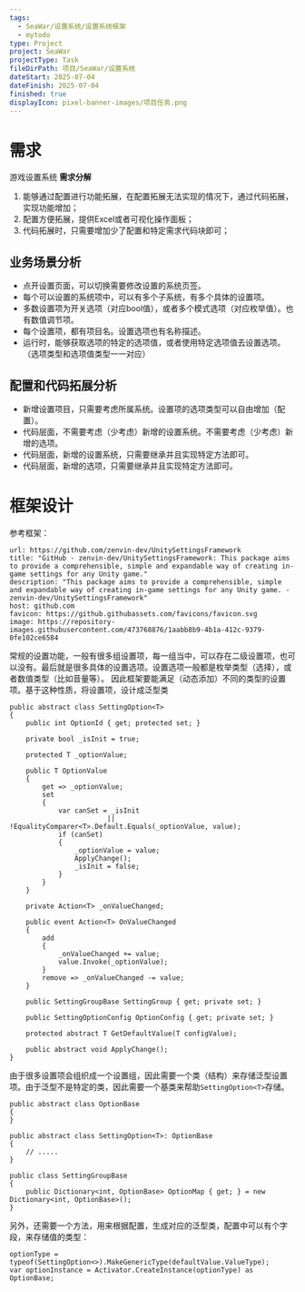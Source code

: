 ```yaml
---
tags:
  - SeaWar/设置系统/设置系统框架
  - mytodo
type: Project
project: SeaWar
projectType: Task
fileDirPath: 项目/SeaWar/设置系统
dateStart: 2025-07-04
dateFinish: 2025-07-04
finished: true
displayIcon: pixel-banner-images/项目任务.png
---
```

# 需求
游戏设置系统
**需求分解**
1. 能够通过配置进行功能拓展，在配置拓展无法实现的情况下，通过代码拓展，实现功能增加；
2. 配置方便拓展，提供Excel或者可视化操作面板；
3. 代码拓展时，只需要增加少了配置和特定需求代码块即可；
## 业务场景分析
- 点开设置页面，可以切换需要修改设置的系统页签。
- 每个可以设置的系统项中，可以有多个子系统，有多个具体的设置项。
- 多数设置项为开关选项（对应bool值），或者多个模式选项（对应枚举值）。也有数值调节项。
- 每个设置项，都有项目名。设置选项也有名称描述。
- 运行时，能够获取选项的特定的选项值，或者使用特定选项值去设置选项。（选项类型和选项值类型一一对应）
## 配置和代码拓展分析
- 新增设置项目，只需要考虑所属系统。设置项的选项类型可以自由增加（配置）。
- 代码层面，不需要考虑（少考虑）新增的设置系统。不需要考虑（少考虑）新增的选项。
- 代码层面，新增的设置系统，只需要继承并且实现特定方法即可。
- 代码层面，新增的选项，只需要继承并且实现特定方法即可。
# 框架设计
参考框架：

```cardlink
url: https://github.com/zenvin-dev/UnitySettingsFramework
title: "GitHub - zenvin-dev/UnitySettingsFramework: This package aims to provide a comprehensible, simple and expandable way of creating in-game settings for any Unity game."
description: "This package aims to provide a comprehensible, simple and expandable way of creating in-game settings for any Unity game. - zenvin-dev/UnitySettingsFramework"
host: github.com
favicon: https://github.githubassets.com/favicons/favicon.svg
image: https://repository-images.githubusercontent.com/473768876/1aabb8b9-4b1a-412c-9379-0fe102ce6584
```

常规的设置功能，一般有很多组设置项，每一组当中，可以存在二级设置项，也可以没有。最后就是很多具体的设置选项。设置选项一般都是枚举类型（选择），或者数值类型（比如音量等）。
因此框架要能满足（动态添加）不同的类型的设置项。基于这种性质，将设置项，设计成泛型类
```CSharp
public abstract class SettingOption<T>
{  
    public int OptionId { get; protected set; }  
  
    private bool _isInit = true;  
  
    protected T _optionValue;  
  
    public T OptionValue  
    {  
        get => _optionValue;  
        set  
        {  
            var canSet = _isInit 
			            || !EqualityComparer<T>.Default.Equals(_optionValue, value);  
            if (canSet)  
            {                
                _optionValue = value;  
                ApplyChange();  
                _isInit = false;  
            }        
        }    
    }  

    private Action<T> _onValueChanged;  
  
    public event Action<T> OnValueChanged  
    {  
        add  
        {  
            _onValueChanged += value;  
            value.Invoke(_optionValue);  
        }        
        remove => _onValueChanged -= value;  
    }  

    public SettingGroupBase SettingGroup { get; private set; }  
  
    public SettingOptionConfig OptionConfig { get; private set; }  
  
    protected abstract T GetDefaultValue(T configValue);  
  
    public abstract void ApplyChange();
}
```
由于很多设置项会组织成一个设置组，因此需要一个类（结构）来存储泛型设置项。由于泛型不是特定的类，因此需要一个基类来帮助`SettingOption<T>`存储。
```CSharp
public abstract class OptionBase  
{   
}

public abstract class SettingOption<T>: OptionBase 
{
	// .....
}

public class SettingGroupBase
{
	public Dictionary<int, OptionBase> OptionMap { get; } = new Dictionary<int, OptionBase>();
}
```
另外，还需要一个方法，用来根据配置，生成对应的泛型类，配置中可以有个字段，来存储值的类型：
```CSharp
optionType = typeof(SettingOption<>).MakeGenericType(defaultValue.ValueType);
var optionInstance = Activator.CreateInstance(optionType) as OptionBase;
```








